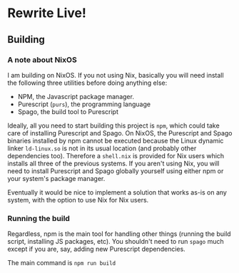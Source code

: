 # Rewrite Live!

## Building


### A note about NixOS
I am building on NixOS. If you not using Nix, basically you will need
install the following three utilities before doing anything else:

- NPM, the Javascript package manager.
- Purescript (`purs`), the programming language
- Spago, the build tool to Purescript

Ideally, all you need to start building this project is `npm`, which
could take care of installing Purescript and Spago. On NixOS, the
Purescript and Spago binaries installed by npm cannot be executed
because the Linux dynamic linker `ld-linux.so` is not in its usual
location (and probably other dependencies too). Therefore a
`shell.nix` is provided for Nix users which installs all three of the
previous systems. If you aren't using Nix, you will need to install
Purescript and Spago globally yourself using either npm or your
system's package manager.

Eventually it would be nice to implement a solution that works as-is
on any system, with the option to use Nix for Nix users.

### Running the build

Regardless, npm is the main tool for handling other things (running
the build script, installing JS packages, etc). You shouldn't need to
run `spago` much except if you are, say, adding new Purescript
dependencies.

The main command is `npm run build`

